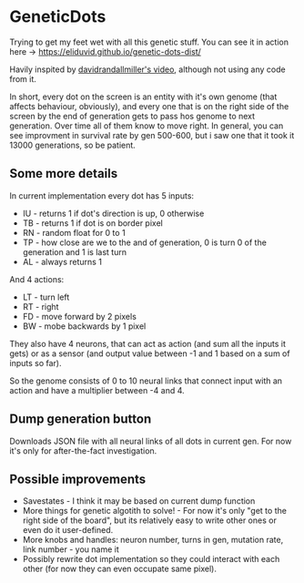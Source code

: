 # GeneticDots
Trying to get my feet wet with all this genetic stuff. You can see it in action here -> https://eliduvid.github.io/genetic-dots-dist/

Havily inspited by [davidrandallmiller's video](https://www.youtube.com/watch?v=N3tRFayqVtk), although not using any code from it.

In short, every dot on the screen is an entity with it's own genome (that affects behaviour, obviously), and every one that is on the right side of the screen by the end of generation gets to pass hos genome to next generation. Over time all of them know to move right. In general, you can see improvment in survival rate by gen 500-600, but i saw one that it took it 13000 generations, so be patient.

## Some more details
In current implementation every dot has 5 inputs:
* IU - returns 1 if dot's direction is up, 0 otherwise
* TB - returns 1 if dot is on border pixel
* RN - random float for 0 to 1
* TP - how close are we to the and of generation, 0 is turn 0 of the generation and 1 is last turn
* AL - always returns 1

And 4 actions:
* LT - turn left
* RT - right
* FD - move forward by 2 pixels
* BW - mobe backwards by 1 pixel

They also have 4 neurons, that can act as action (and sum all the inputs it gets) or as a sensor (and output value between -1 and 1 based on a sum of inputs so far).

So the genome consists of 0 to 10 neural links that connect input with an action and have a multiplier between -4 and 4.

## Dump generation button
Downloads JSON file with all neural links of all dots in current gen. For now it's only for after-the-fact investigation.

## Possible improvements
* Savestates - I think it may be based on current dump function
* More things for genetic algotith  to solve! - For now it's only "get to the right side of the board", but its relatively easy to write other ones or even do it user-defined.
* More knobs and handles: neuron number, turns in gen, mutation rate, link number - you name it
* Possibly rewrite dot implementation so they could interact with each other (for now they can even occupate same pixel).
